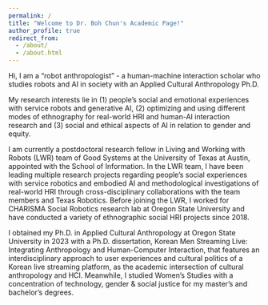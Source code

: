 ```yaml
---
permalink: /
title: "Welcome to Dr. Boh Chun's Academic Page!"
author_profile: true
redirect_from: 
  - /about/
  - /about.html
---
```


Hi, I am a “robot anthropologist” - a human-machine interaction scholar who studies robots and AI in society with an Applied Cultural Anthropology Ph.D.

My research interests lie in (1) people’s social and emotional experiences with service robots and generative AI, (2) optimizing and using different modes of ethnography for real-world HRI and human-AI interaction research and (3) social and ethical aspects of AI in relation to gender and equity. 

I am currently a postdoctoral research fellow in Living and Working with Robots (LWR) team of Good Systems at the University of Texas at Austin, appointed with the School of Information. In the LWR team, I have been leading multiple research projects regarding people’s social experiences with service robotics and embodied AI and methodological investigations of real-world HRI through cross-disciplinary collaborations with the team members and Texas Robotics. Before joining the LWR, I worked for CHARISMA Social Robotics research lab at Oregon State University and have conducted a variety of ethnographic social HRI projects since 2018. 

I obtained my Ph.D. in Applied Cultural Anthropology at Oregon State University in 2023 with a Ph.D. dissertation, Korean Men Streaming Live: Integrating Anthropology and Human-Computer Interaction, that features an interdisciplinary approach to user experiences and cultural politics of a Korean live streaming platform, as the academic intersection of cultural anthropology and HCI. Meanwhile, I studied Women’s Studies with a concentration of technology, gender & social justice for my master’s and bachelor’s degrees.

